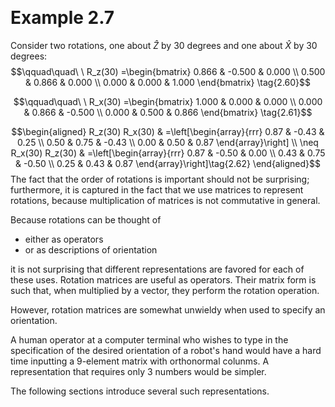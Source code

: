 &emsp;
# Example 2.7

Consider two rotations, one about $\hat{Z}$ by 30 degrees and one about $\hat{X}$ by $30$ degrees:
$$\qquad\quad\ \  R_z(30)  =\begin{bmatrix}
0.866 & -0.500 & 0.000 \\
0.500 & 0.866 & 0.000 \\
0.000 & 0.000 & 1.000
\end{bmatrix} \tag{2.60}$$

$$\qquad\quad\ \  R_x(30)  =\begin{bmatrix}
1.000 & 0.000 & 0.000 \\
0.000 & 0.866 & -0.500 \\
0.000 & 0.500 & 0.866
\end{bmatrix} \tag{2.61}$$

$$\begin{aligned}
R_z(30) R_x(30) & =\left[\begin{array}{rrr}
0.87 & -0.43 & 0.25 \\
0.50 & 0.75 & -0.43 \\
0.00 & 0.50 & 0.87
\end{array}\right] \\
\neq R_x(30) R_z(30) & =\left[\begin{array}{rrr}
0.87 & -0.50 & 0.00 \\
0.43 & 0.75 & -0.50 \\
0.25 & 0.43 & 0.87
\end{array}\right]\tag{2.62}
\end{aligned}$$
The fact that the order of rotations is important should not be surprising; furthermore, it is captured in the fact that we use matrices to represent rotations, because multiplication of matrices is not commutative in general.


Because rotations can be thought of 
- either as operators 
- or as descriptions of orientation

it is not surprising that different representations are favored for each of these uses. Rotation matrices are useful as operators. Their matrix form is such that, when multiplied by a vector, they perform the rotation operation. 

However, rotation matrices are somewhat unwieldy when used to specify an orientation. 

A human operator at a computer terminal who wishes to type in the specification of the desired orientation of a robot's hand would have a hard time inputting a 9-element matrix with orthonormal colunms. A representation that requires only 3 numbers would be simpler. 

The following sections introduce several such representations.